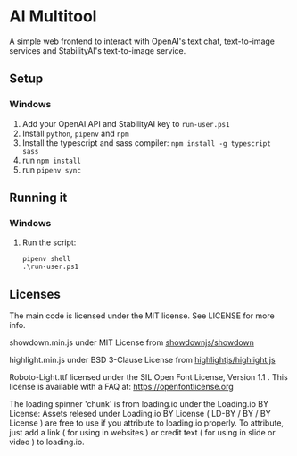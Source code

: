 # AI Multitool
A simple web frontend to interact with OpenAI's text chat, text-to-image services and StabilityAI's text-to-image service.

## Setup

### Windows
1. Add your OpenAI API and StabilityAI key to `run-user.ps1`
2. Install `python`, `pipenv` and `npm`
3. Install the typescript and sass compiler: `npm install -g typescript sass`
4. run `npm install`
5. run `pipenv sync`

## Running it

### Windows
1. Run the script:
    ```
    pipenv shell
    .\run-user.ps1
    ```

## Licenses

The main code is licensed under the MIT license. See LICENSE for more info.

showdown.min.js under MIT License from [showdownjs/showdown](https://github.com/showdownjs/showdown)

highlight.min.js under BSD 3-Clause License from [highlightjs/highlight.js](https://github.com/highlightjs/highlight.js)

Roboto-Light.ttf licensed under the SIL Open Font License, Version 1.1 . This license is available with a FAQ at: https://openfontlicense.org

The loading spinner 'chunk' is from loading.io under the Loading.io BY License:
Assets relesed under Loading.io BY License ( LD-BY / BY / BY License ) are free to use if you attribute to loading.io properly. To attribute, just add a link ( for using in websites ) or credit text ( for using in slide or video ) to loading.io.